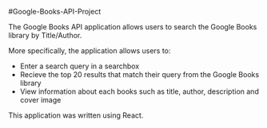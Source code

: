 #Google-Books-API-Project

The Google Books API application allows users to search the Google Books library by Title/Author.

More specifically, the application allows users to:

- Enter a search query in a searchbox
- Recieve the top 20 results that match their query from the Google Books library
- View information about each books such as title, author, description and cover image

This application was written using React.
